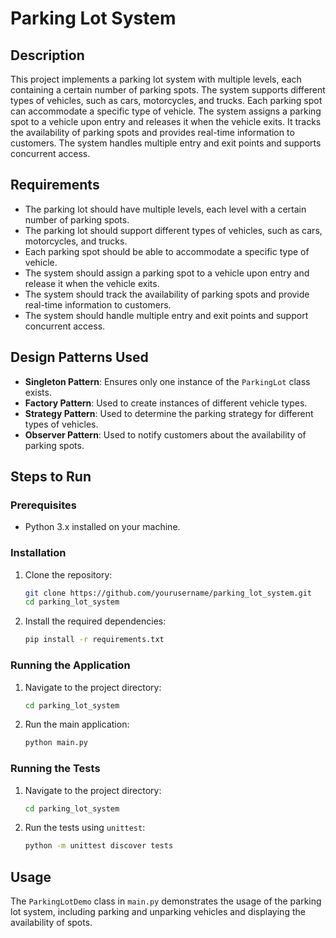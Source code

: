 # Parking Lot System

## Description
This project implements a parking lot system with multiple levels, each containing a certain number of parking spots. The system supports different types of vehicles, such as cars, motorcycles, and trucks. Each parking spot can accommodate a specific type of vehicle. The system assigns a parking spot to a vehicle upon entry and releases it when the vehicle exits. It tracks the availability of parking spots and provides real-time information to customers. The system handles multiple entry and exit points and supports concurrent access.

## Requirements
- The parking lot should have multiple levels, each level with a certain number of parking spots.
- The parking lot should support different types of vehicles, such as cars, motorcycles, and trucks.
- Each parking spot should be able to accommodate a specific type of vehicle.
- The system should assign a parking spot to a vehicle upon entry and release it when the vehicle exits.
- The system should track the availability of parking spots and provide real-time information to customers.
- The system should handle multiple entry and exit points and support concurrent access.

## Design Patterns Used
- **Singleton Pattern**: Ensures only one instance of the `ParkingLot` class exists.
- **Factory Pattern**: Used to create instances of different vehicle types.
- **Strategy Pattern**: Used to determine the parking strategy for different types of vehicles.
- **Observer Pattern**: Used to notify customers about the availability of parking spots.


## Steps to Run

### Prerequisites
- Python 3.x installed on your machine.

### Installation
1. Clone the repository:
    ```sh
    git clone https://github.com/yourusername/parking_lot_system.git
    cd parking_lot_system
    ```

2. Install the required dependencies:
    ```sh
    pip install -r requirements.txt
    ```

### Running the Application
1. Navigate to the project directory:
    ```sh
    cd parking_lot_system
    ```

2. Run the main application:
    ```sh
    python main.py
    ```

### Running the Tests
1. Navigate to the project directory:
    ```sh
    cd parking_lot_system
    ```

2. Run the tests using `unittest`:
    ```sh
    python -m unittest discover tests
    ```

## Usage
The `ParkingLotDemo` class in `main.py` demonstrates the usage of the parking lot system, including parking and unparking vehicles and displaying the availability of spots.


